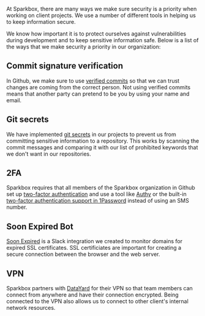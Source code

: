 At Sparkbox, there are many ways we make sure security is a priority when working on client projects. We use a number of different tools in helping us to keep information secure.

We know how important it is to protect ourselves against vulnerabilities during development and to keep sensitive information safe. Below is a list of the ways that we make security a priority in our organization:

## Commit signature verification

In Github, we make sure to use [verified commits](https://github.com/sparkbox/standard/blob/master/security/verified-commits.md) so that we can trust changes are coming from the correct person. Not using verified commits means that another party can pretend to be you by using your name and email.

## Git secrets

We have implemented [git secrets](https://github.com/sparkbox/secrets) in our projects to prevent us from committing sensitive information to a repository. This works by scanning the commit messages and comparing it with our list of prohibited keywords that we don't want in our repositories.

## 2FA

Sparkbox requires that all members of the Sparkbox organization in Github set up [two-factor authentication](https://github.com/sparkbox/standard/blob/master/security/two-factor-authentication.md) and use a tool like [Authy](https://authy.com/) or the built-in [two-factor authentication support in 1Password](https://support.1password.com/one-time-passwords/) instead of using an SMS number.

## Soon Expired Bot

[Soon Expired](https://github.com/sparkbox/soonexpired) is a Slack integration we created to monitor domains for expired SSL certificates. SSL certificiates are important for creating a secure connection between the browser and the web server.

## VPN

Sparkbox partners with [DataYard](https://datayard.us) for their VPN so that team members can connect from anywhere and have their connection encrypted. Being connected to the VPN also allows us to connect to other client's internal network resources.
